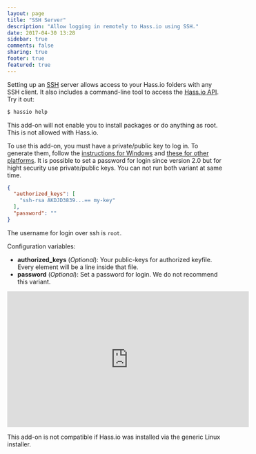 ```yaml
---
layout: page
title: "SSH Server"
description: "Allow logging in remotely to Hass.io using SSH."
date: 2017-04-30 13:28
sidebar: true
comments: false
sharing: true
footer: true
featured: true
---
```


Setting up an [SSH](https://openssh.org/) server allows access to your Hass.io folders with any SSH client. It also includes a command-line tool to access the [Hass.io API](https://github.com/home-assistant/hassio/blob/dev/API.md). Try it out:
```bash
$ hassio help
```

<p class='note'>
This add-on will not enable you to install packages or do anything as root. This is not allowed with Hass.io.
</p>

To use this add-on, you must have a private/public key to log in. To generate them, follow the [instructions for Windows][win] and [these for other platforms][other]. It is possible to set a password for login since version 2.0 but for hight security use private/public keys. You can not run both variant at same time.

```json
{
  "authorized_keys": [
    "ssh-rsa AKDJD3839...== my-key"
  ],
  "password": ""
}
```

The username for login over ssh is `root`.

Configuration variables:

- **authorized_keys** (*Optional*): Your public-keys for authorized keyfile. Every element will be a line inside that file.
- **password** (*Optional*): Set a password for login. We do not recommend this variant.


<div class='videoWrapper'>
<iframe width="560" height="315" src="https://www.youtube.com/embed/L7PCPQYwspo" frameborder="0" allowfullscreen></iframe>
</div>

[win]: https://www.digitalocean.com/community/tutorials/how-to-create-ssh-keys-with-putty-to-connect-to-a-vps
[other]: https://help.github.com/articles/generating-a-new-ssh-key-and-adding-it-to-the-ssh-agent/

<p class='note'>This add-on is not compatible if Hass.io was installed via the generic Linux installer.</p>
